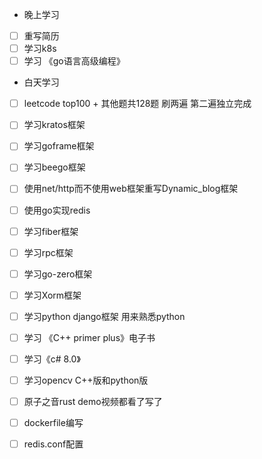 + 晚上学习

- [ ] 重写简历
- [ ] 学习k8s
- [ ] 学习 《go语言高级编程》

+ 白天学习

- [ ] leetcode top100 + 其他题共128题 刷两遍 第二遍独立完成

- [ ] 学习kratos框架

- [ ] 学习goframe框架

- [ ] 学习beego框架

- [ ] 使用net/http而不使用web框架重写Dynamic_blog框架

- [ ] 使用go实现redis

- [ ] 学习fiber框架

- [ ] 学习rpc框架

- [ ] 学习go-zero框架

- [ ] 学习Xorm框架

- [ ] 学习python django框架 用来熟悉python

- [ ] 学习 《C++ primer plus》电子书

- [ ] 学习《c# 8.0》

- [ ] 学习opencv C++版和python版

- [ ] 原子之音rust demo视频都看了写了

- [ ] dockerfile编写

- [ ] redis.conf配置

  

